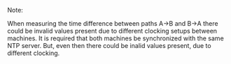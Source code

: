 Note:

When measuring the time difference between paths A->B and B->A there could be invalid values present due to different clocking setups between machines. It is required that both machines be synchronized with the same NTP server. But, even then there could be inalid values present, due to different clocking. 
